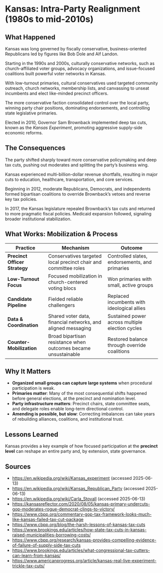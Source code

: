# Kansas: Intra-Party Realignment (1980s to mid‑2010s)

## What Happened

Kansas was long governed by fiscally conservative, business-oriented Republicans led by figures like Bob Dole and Alf Landon.

Starting in the 1990s and 2000s, culturally conservative networks, such as church-affiliated voter groups, advocacy organizations, and issue-focused coalitions built powerful voter networks in Kansas.

With low-turnout primaries, cultural conservatives used targeted community outreach, church networks, membership lists, and canvassing to unseat incumbents and elect like-minded precinct officers.

The more conservative faction consolidated control over the local party, winning party chair positions, dominating endorsements, and controlling state legislative primaries.

Elected in 2010, Governor Sam Brownback implemented deep tax cuts, known as the *Kansas Experiment*, promoting aggressive supply-side economic reforms.

## The Consequences

The party shifted sharply toward more conservative policymaking and deep tax cuts, pushing out moderates and splitting the party’s business wing.

Kansas experienced multi-billion-dollar revenue shortfalls, resulting in major cuts to education, healthcare, transportation, and core services.

Beginning in 2012, moderate Republicans, Democrats, and independents formed bipartisan coalitions to override Brownback’s vetoes and reverse key tax policies.

In 2017, the Kansas legislature repealed Brownback’s tax cuts and returned to more pragmatic fiscal policies. Medicaid expansion followed, signaling broader institutional stabilization.

## What Works: Mobilization & Process

| Practice | Mechanism | Outcome |
|----------|-----------|---------|
| **Precinct Officer Strategy** | Conservatives targeted local precinct chair and committee roles | Controlled slates, endorsements, and primaries |
| **Low-Turnout Focus** | Focused mobilization in church-centered voting blocs | Won primaries with small, active groups |
| **Candidate Pipeline** | Fielded reliable challengers | Replaced incumbents with ideological allies |
| **Data & Coordination** | Shared voter data, financial networks, and aligned messaging | Sustained power across multiple election cycles |
| **Counter-Mobilization** | Broad bipartisan resistance when outcomes became unsustainable | Restored balance through override coalitions |

## Why It Matters

- **Organized small groups can capture large systems** when procedural participation is weak.
- **Primaries matter**: Many of the most consequential shifts happened before general elections, at the precinct and nomination level.
- **Party infrastructure matters**: Precinct chairs, state committee seats, and delegate roles enable long-term directional control.
- **Amending is possible, but slow**: Correcting imbalances can take years of rebuilding alliances, coalitions, and institutional trust.

## Lessons Learned

Kansas provides a key example of how focused participation at the **precinct level** can reshape an entire party and, by extension, state governance.

## Sources

- https://en.wikipedia.org/wiki/Kansas_experiment (accessed 2025-06-13)
- https://en.wikipedia.org/wiki/Kansas_Republican_Party (accessed 2025-06-13)
- https://en.wikipedia.org/wiki/Carla_Stovall  (accessed 2025-06-13)
- https://kansasreflector.com/2020/08/05/kansas-primary-undercuts-gop-moderates-rogue-democrat-clings-to-victory/
- https://www.cbpp.org/commentary-gop-tax-framework-looks-much-like-kansas-failed-tax-cut-package
- https://www.cbpp.org/blog/the-harsh-lessons-of-kansas-tax-cuts
- https://www.brookings.edu/articles/how-state-tax-cuts-in-kansas-raised-municipalities-borrowing-costs/
- https://www.cbpp.org/research/kansas-provides-compelling-evidence-of-failure-of-supply-side-tax-cuts
- https://www.brookings.edu/articles/what-congressional-tax-cutters-can-learn-from-kansas/
- https://www.americanprogress.org/article/kansas-real-live-experiment-trickle-tax-cuts/
